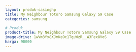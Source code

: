 ```yaml
---
layout: produk-casinghp
title: My Neighbour Totoro Samsung Galaxy S9 Case
categories: samsung

# Produk
product-title: My Neighbour Totoro Samsung Galaxy S9 Case
image-drive: 1wVm3Yx8XJmKeOc1TguWzR__W3Fex8VoS
harga: 90000
---
```

